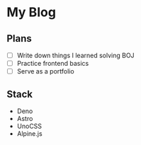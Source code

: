 # My Blog

## Plans

- [ ] Write down things I learned solving BOJ
- [ ] Practice frontend basics
- [ ] Serve as a portfolio

## Stack

- Deno
- Astro
- UnoCSS
- Alpine.js
